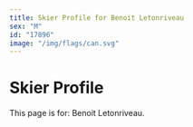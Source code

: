 ```yaml
---
title: Skier Profile for Benoit Letonriveau
sex: "M"
id: "17896"
image: "/img/flags/can.svg" 
---
```


# Skier Profile

This page is for: Benoit Letonriveau.
    
